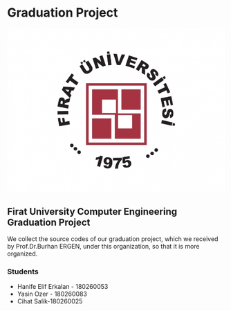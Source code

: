 # Graduation Project

![Fırat University Logo](./assets/firatuniversitesi-logo.jpeg)

## Firat University Computer Engineering Graduation Project

We collect the source codes of our graduation project, which we received by Prof.Dr.Burhan ERGEN, under this organization, so that it is more organized.

### Students

- Hanife Elif Erkalan - 180260053
- Yasin Ozer - 180260083
- Cihat Salik-180260025

